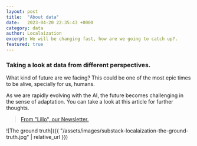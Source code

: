 ```yaml
---
layout: post
title:  "About data"
date:   2023-04-20 22:35:43 +0000
category: data
author: Localaization
excerpt: We will be changing fast, how are we going to catch up?.
featured: true
---
```

### Taking a look at data from different perspectives.  
  
  
What kind of future are we facing? This could be one of the most epic times to be alive, specially for us, humans.  

As we are rapidly evolving with the AI, the future becomes challenging in the sense of adaptation. 
You can take a look at this article for further thoughts.

> [From "Lillo", our Newsletter.](https://open.substack.com/pub/localaization/p/the-ground-truth-a-pathless-land)  
>
![The ground truth]({{ "/assets/images/substack-localaization-the-ground-truth.jpg" | relative_url }})
